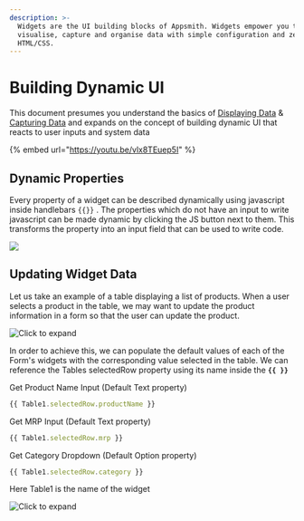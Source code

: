 ```yaml
---
description: >-
  Widgets are the UI building blocks of Appsmith. Widgets empower you to
  visualise, capture and organise data with simple configuration and zero
  HTML/CSS.
---
```


# Building Dynamic UI

This document presumes you understand the basics of [Displaying Data](../displaying-data-read/) & [Capturing Data](../capturing-data-write/) and expands on the concept of building dynamic UI that reacts to user inputs and system data

{% embed url="https://youtu.be/vlx8TEuep5I" %}

## Dynamic Properties

Every property of a widget can be described dynamically using javascript inside handlebars `{{}}` . The properties which do not have an input to write javascript can be made dynamic by clicking the JS button next to them. This transforms the property into an input field that can be used to write code.

![](<../../.gitbook/assets/convert js.gif>)

## Updating Widget Data

Let us take an example of a table displaying a list of products. When a user selects a product in the table, we may want to update the product information in a form so that the user can update the product.

![Click to expand](<../../.gitbook/assets/table form.gif>)

In order to achieve this, we can populate the default values of each of the Form's widgets with the corresponding value selected in the table. We can reference the Tables selectedRow property using its name inside the **`{{ }}`**

Get Product Name Input (Default Text property)

```javascript
{{ Table1.selectedRow.productName }}
```

Get MRP Input (Default Text property)

```javascript
{{ Table1.selectedRow.mrp }}
```

Get Category Dropdown (Default Option property)

```javascript
{{ Table1.selectedRow.category }}
```

Here Table1 is the name of the widget

![Click to expand](<../../.gitbook/assets/form - table.gif>)
